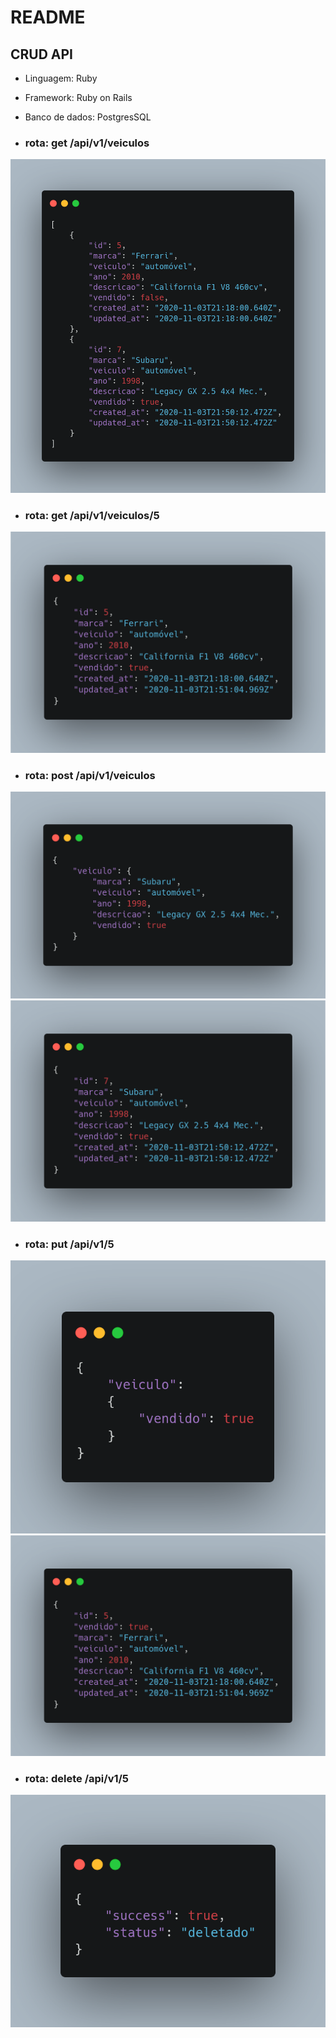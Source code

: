 # README

## CRUD API

- Linguagem: Ruby
- Framework: Ruby on Rails
- Banco de dados: PostgresSQL

- ### rota: get /api/v1/veiculos
![](./imgs/index.png)

- ### rota: get /api/v1/veiculos/5
![](./imgs/show.png)

- ### rota: post /api/v1/veiculos
![](./imgs/create1.png)
![](./imgs/create2.png)

- ### rota: put /api/v1/5
![](./imgs/put1.png)
![](./imgs/put2.png)

- ### rota: delete /api/v1/5
![](./imgs/destroy.png)


